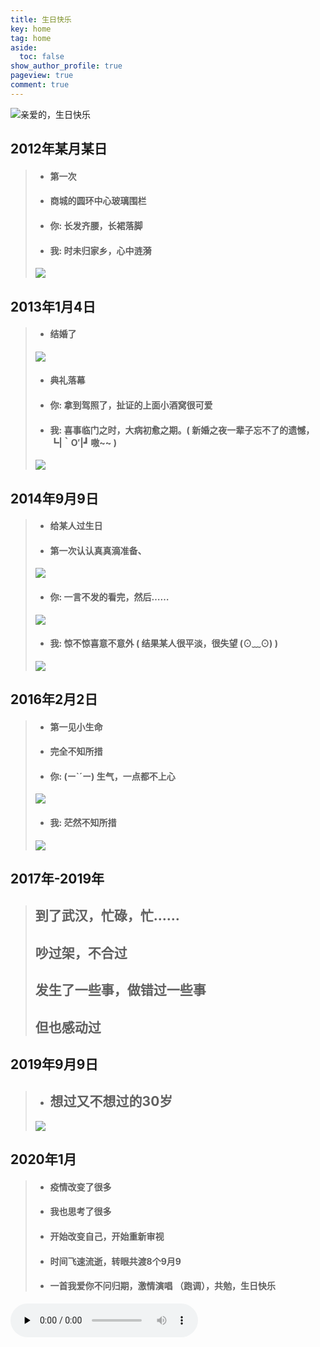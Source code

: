```yaml
---
title: 生日快乐
key: home
tag: home
aside:
  toc: false
show_author_profile: true
pageview: true
comment: true
---
```


![亲爱的，生日快乐](http://image.puresoybean.cn/Happybirthday.png)


<!--more-->

## 2012年某月某日
>* #### 第一次
>* #### 商城的圆环中心玻璃围栏
>* #### **你:** 长发齐腰，长裙落脚
>* #### **我:** 时未归家乡，心中涟漪
>![](http://image.puresoybean.cn/20120101.jpg)

## 2013年1月4日
>* #### 结婚了
>![](http://image.puresoybean.cn/20130104.png)
>* #### 典礼落幕
>* #### **你:** 拿到驾照了，扯证的上面小酒窝很可爱
>* #### **我:** 喜事临门之时，大病初愈之期。( 新婚之夜一辈子忘不了的遗憾，┗|｀O′|┛ 嗷~~ )
>![](http://image.puresoybean.cn/20130105.jpeg)

## 2014年9月9日
>* #### 给某人过生日
>* #### 第一次认认真真滴准备、
>![](http://image.puresoybean.cn/2014090902.png)
>* #### **你:** 一言不发的看完，然后……
>![](http://image.puresoybean.cn/2014090901.jpg)
>* #### **我:** 惊不惊喜意不意外 ( 结果某人很平淡，很失望 (⊙﹏⊙) )
>![](http://image.puresoybean.cn/20140909.jpeg)

## 2016年2月2日
>* #### 第一见小生命
>* #### 完全不知所措
>* #### **你:** (ー`´ー) 生气，一点都不上心
>![](http://image.puresoybean.cn/2016020201.gif)
>* #### **我:** 茫然不知所措
>![](http://image.puresoybean.cn/2016020202.jpg)

## 2017年-2019年
>## 到了武汉，忙碌，忙……
>## 吵过架，不合过
>## 发生了一些事，做错过一些事
>## 但也感动过

## 2019年9月9日
>* ## 想过又不想过的30岁
>![](http://image.puresoybean.cn/2019090901.png)

## 2020年1月
>* #### 疫情改变了很多
>* #### 我也思考了很多
>* #### 开始改变自己，开始重新审视
>* #### 时间飞速流逝，转眼共渡8个9月9
>* #### 一首我爱你不问归期，激情演唱 （跑调），共勉，生日快乐

<audio id="audio" controls="" preload="none">
<source id="mp3" src="http://image.puresoybean.cn/%E6%88%91%E7%88%B1%E4%BD%A0%E4%B8%8D%E9%97%AE%E5%BD%92%E6%9C%9F.mp3">
</audio>
